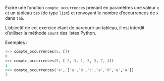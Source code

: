 Écrire une fonction `compte_occurrences` prenant en paramètres une valeur `x` et un
tableau `tab` (de type `list`) et renvoyant le nombre d’occurrences de `x` dans `tab`.

L’objectif de cet exercice étant de parcourir un tableau, il est interdit d’utiliser la méthode
`count` des listes Python.


Exemples :

```python
>>> compte_occurrences(5, [])
0
>>> compte_occurrences(5, [-2, 3, 1, 5, 3, 7, 4])
1
>>> compte_occurrences('a', ['a','b','c','a','d','e','a'])
3
```